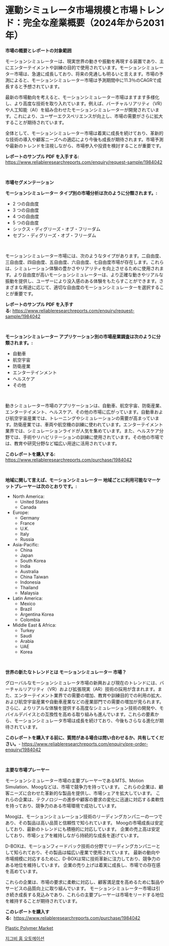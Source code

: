 <p><h1>運動シミュレータ市場規模と市場トレンド：完全な産業概要（2024年から2031年）</h1></p><p><strong>市場の概要とレポートの対象範囲</strong></p>
<p><p>モーションシミュレーターは、現実世界の動きや振動を再現する装置であり、主にエンターテイメントや訓練の目的で使用されています。モーションシミュレーター市場は、急速に成長しており、将来の見通しも明るいと言えます。市場の予測によると、モーションシミュレーター市場は予測期間中に11.3％のCAGRで成長すると予想されています。</p><p>最新の市場動向を考えると、モーションシミュレーター市場はますます多様化し、より高度な技術を取り入れています。例えば、バーチャルリアリティ（VR）や人工知能（AI）を組み合わせたモーションシミュレーターが開発されています。これにより、ユーザーエクスペリエンスが向上し、市場の需要がさらに拡大することが期待されています。</p><p>全体として、モーションシミュレーター市場は着実に成長を続けており、革新的な技術の導入や顧客ニーズへの適応により今後も成長が期待されます。市場予測や最新のトレンドを注視しながら、市場参入や投資を検討することが重要です。</p></p>
<p><strong>レポートのサンプル PDF を入手する:</strong> <a href="https://www.reliableresearchreports.com/enquiry/request-sample/1984042">https://www.reliableresearchreports.com/enquiry/request-sample/1984042</a></p>
<p>&nbsp;</p>
<p><strong>市場セグメンテーション</strong></p>
<p><strong>モーションシミュレーター タイプ別の市場分析は次のように分類されます。:</strong></p>
<p><ul><li>2 つの自由度</li><li>3 つの自由度</li><li>4 つの自由度</li><li>5 つの自由度</li><li>シックス・ディグリーズ・オブ・フリーダム</li><li>セブン・ディグリーズ・オブ・フリーダム</li></ul></p>
<p>&nbsp;</p>
<p><p>モーションシミュレーター市場には、次のようなタイプがあります。二自由度、三自由度、四自由度、五自由度、六自由度、七自由度市場が存在します。これらは、シミュレーション体験の豊かさやリアリティを向上させるために使用されます。より自由度が高いモーションシミュレーターは、より正確な動きやリアルな振動を提供し、ユーザーにより没入感のある体験をもたらすことができます。さまざまな用途に応じて、適切な自由度のモーションシミュレーターを選択することが重要です。</p></p>
<p><strong>レポートのサンプル PDF を入手する:</strong>&nbsp;<a href="https://www.reliableresearchreports.com/enquiry/request-sample/1984042">https://www.reliableresearchreports.com/enquiry/request-sample/1984042</a></p>
<p>&nbsp;</p>
<p><strong> モーションシミュレーター アプリケーション別の市場産業調査は次のように分類されます。:</strong></p>
<p><ul><li>自動車</li><li>航空宇宙</li><li>防衛産業</li><li>エンターテインメント</li><li>ヘルスケア</li><li>その他</li></ul></p>
<p>&nbsp;</p>
<p><p>動きシミュレーター市場のアプリケーションは、自動車、航空宇宙、防衛産業、エンターテイメント、ヘルスケア、その他の市場に広がっています。自動車および航空宇宙産業では、トレーニングやシミュレーションの需要が高まっています。防衛産業では、車両や航空機の訓練に使われています。エンターテイメント業界では、シミュレーションライドが人気を集めています。また、ヘルスケア分野では、手術やリハビリテーションの訓練に使用されています。その他の市場では、教育や研究分野など幅広い用途に活用されています。</p></p>
<p><strong>このレポートを購入する:</strong>&nbsp; <a href="https://www.reliableresearchreports.com/purchase/1984042">https://www.reliableresearchreports.com/purchase/1984042</a></p>
<p>&nbsp;</p>
<p><strong>地域に関して言えば、モーションシミュレーター 地域ごとに利用可能なマーケットプレーヤーは次のとおりです。:</strong></p>
<p><ul>
    <li>
        North America:
        <ul>
            <li>United States</li>
            <li>Canada</li>
        </ul>
    </li>
    <li>
        Europe:
        <ul>
            <li>Germany</li>
            <li>France</li>
            <li>U.K.</li>
            <li>Italy</li>
            <li>Russia</li>
        </ul>
    </li>
    <li>
        Asia-Pacific:
        <ul>
            <li>China</li>
            <li>Japan</li>
            <li>South Korea</li>
            <li>India</li>
            <li>Australia</li>
            <li>China Taiwan</li>
            <li>Indonesia</li>
            <li>Thailand</li>
            <li>Malaysia</li>
        </ul>
    </li>
    <li>
        Latin America:
        <ul>
            <li>Mexico</li>
            <li>Brazil</li>
            <li>Argentina Korea</li>
            <li>Colombia</li>
        </ul>
    </li>
    <li>
        Middle East & Africa:
        <ul>
            <li>Turkey</li>
            <li>Saudi</li>
            <li>Arabia</li>
            <li>UAE</li>
            <li>Korea</li>
        </ul>
    </li>
    </ul></p>
<p>&nbsp;</p>
<p><strong>世界の新たなトレンドとは モーションシミュレーター 市場？</strong></p>
<p><p>グローバルなモーションシミュレータ市場の新興および現在のトレンドには、バーチャルリアリティ（VR）および拡張現実（AR）技術の採用が含まれます。また、エンターテイメント業界での需要の増加、教育や訓練目的での利用の拡大、および航空宇宙産業や自動車産業などの産業部門での需要の増加が見られます。さらに、よりリアルな体験を提供する高度なシミュレーション技術の開発や、モバイルデバイスとの互換性を高める取り組みも進んでいます。これらの要素から、モーションシミュレータ市場は成長を続けており、今後もさらなる進化が期待されています。</p></p>
<p><strong>このレポートを購入する前に、質問がある場合は問い合わせるか、共有してください。</strong>- <a href="https://www.reliableresearchreports.com/enquiry/pre-order-enquiry/1984042">https://www.reliableresearchreports.com/enquiry/pre-order-enquiry/1984042</a></p>
<p>&nbsp;</p>
<p><strong>主要な市場プレーヤー</strong></p>
<p><p>モーションシミュレーター市場の主要プレーヤーであるMTS、Motion Simulation、Moogなどは、市場で競争力を持っています。 これらの企業は、顧客ニーズに合わせた革新的な製品を提供し、市場シェアを拡大しています。 これらの企業は、テクノロジーの進歩や顧客の要求の変化に迅速に対応する柔軟性を持っており、競争力のある市場環境で成功しています。</p><p>Moogは、モーションシミュレーション技術のリーディングカンパニーの一つであり、その製品は高い品質と信頼性で知られています。 Moogの市場成長は安定しており、最新のトレンドにも積極的に対応しています。 企業の売上高は安定しており、市場シェアを維持しながら持続的な成長を遂げています。</p><p>D-BOXは、モーションフィードバック技術の分野でリーディングカンパニーとして知られており、その製品は幅広い産業で使用されています。 最新の動向や市場規模に対応するために、D-BOXは常に技術革新に注力しており、競争力のある地位を維持しています。 企業の売り上げは着実に成長し、市場での存在感を高めています。</p><p>これらの企業は、市場の要求に柔軟に対応し、顧客満足度を高めるために製品やサービスの品質向上に取り組んでいます。 モーションシミュレーター市場は引き続き成長する見込みであり、これらの主要プレーヤーは市場をリードする地位を維持することが期待されています。</p></p>
<p><strong>このレポートを購入する:</strong>&nbsp;&nbsp;<a href="https://www.reliableresearchreports.com/purchase/1984042">https://www.reliableresearchreports.com/purchase/1984042</a></p>
<p><p><a href="https://eight-handstand-8fb.notion.site/Plastic-Polymer-Market-Analysis-Examines-its-Scope-on-Growth-Opportunities-and-Forecasted-Trends-Sp-538cb5b8367143d0b3c76737f6dc1207">Plastic Polymer Market</a></p><p><a href="https://github.com/vsr06p4p49/Market-Research-Report-List-1/blob/main/791856410888.md">지그비 홈 오토메이션</a></p></p>